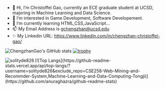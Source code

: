 - 👋 Hi, I’m Christoffel Gao, currently an ECE graduate student at UCSD, majoring in Machine Learning and Data Science.
- 👀 I’m interested in Game Development, Software Developement.
- 🌱 I’m currently learning HTML,CSS,JavaScript...
- 📫 My Email Address is gchengzhan@ucsd.edu
- ✨ My Linkedin URL: https://www.linkedin.com/in/chengzhan-christoffel-gao/

![ChengzhanGao's GitHub stats](https://github-readme-stats.vercel.app/api?username=solityde826&count_private=true&theme=cobalt)
[![trophy](https://github-profile-trophy.vercel.app/?username=solityde826&theme=dracula&row=1&margin-w=12)](https://github.com/ryo-ma/github-profile-trophy)
<p><img align="left" src="https://github-readme-streak-stats.herokuapp.com/?user=solityde826&" alt="solityde826" /></p>
[![Top Langs](https://github-readme-stats.vercel.app/api/top-langs/?username=solityde826&exclude_repo=CSE258-Web-Mining-and-Recommder-System,Machine-Learning-and-Data-Computing-Tongji)](https://github.com/anuraghazra/github-readme-stats)

<!---
solityde826/solityde826 is a ✨ special ✨ repository because its `README.md` (this file) appears on your GitHub profile.
You can click the Preview link to take a look at your changes.
--->
